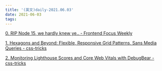 ```yaml
---
title: '(英文)daily-2021.06.03'
date: 2021-06-03
tags:
---
```


[0. RIP Node 15, we hardly knew ye.. - Frontend Focus Weekly](https://nodeweekly.com/issues/391)

[1. Hexagons and Beyond: Flexible, Responsive Grid Patterns, Sans Media Queries - css-tricks](https://css-tricks.com/hexagons-and-beyond-flexible-responsive-grid-patterns-sans-media-queries/)

[2. Monitoring Lighthouse Scores and Core Web Vitals with DebugBear - css-tricks](https://css-tricks.com/monitoring-lighthouse-scores-and-core-web-vitals-with-debugbear/)